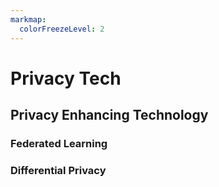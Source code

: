 ```yaml
---
markmap:
  colorFreezeLevel: 2
---
```



# Privacy Tech

## Privacy Enhancing Technology

### Federated Learning 

### Differential Privacy
